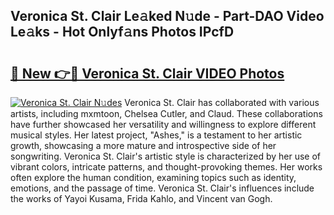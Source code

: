 ## Veronica St. Clair Le𝚊ked N𝚞de - Part-DAO Video Le𝚊ks - Hot Onlyf𝚊ns Photos IPcfD

# <h2><a href="http://ab55732.deff.icu/?id=Veronica+St.+Clair">🔗 New 👉🔴 Veronica St. Clair VIDEO Photos</a></h2>

[![Veronica St. Clair N𝚞des](https://i.imgur.com/rIISA9y.gif)](http://ab55732.deff.icu/?id=Veronica+St.+Clair)
Veronica St. Clair has collaborated with various artists, including mxmtoon, Chelsea Cutler, and Claud. These collaborations have further showcased her versatility and willingness to explore different musical styles. Her latest project, "Ashes," is a testament to her artistic growth, showcasing a more mature and introspective side of her songwriting. Veronica St. Clair's artistic style is characterized by her use of vibrant colors, intricate patterns, and thought-provoking themes. Her works often explore the human condition, examining topics such as identity, emotions, and the passage of time. Veronica St. Clair's influences include the works of Yayoi Kusama, Frida Kahlo, and Vincent van Gogh.
